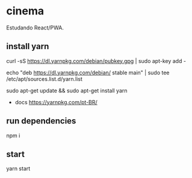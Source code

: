 # cinema
Estudando React/PWA.

## install yarn
curl -sS https://dl.yarnpkg.com/debian/pubkey.gpg | sudo apt-key add -

echo "deb https://dl.yarnpkg.com/debian/ stable main" | sudo tee /etc/apt/sources.list.d/yarn.list

sudo apt-get update && sudo apt-get install yarn

- docs
  https://yarnpkg.com/pt-BR/

## run dependencies

npm i

## start

yarn start
